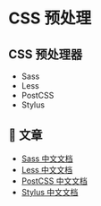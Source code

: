 # CSS 预处理

## CSS 预处理器

- Sass
- Less
- PostCSS
- Stylus

## 📄 文章

- [Sass 中文文档](https://sass.bootcss.com/)
- [Less 中文文档](http://lesscss.cn/)
- [PostCSS 中文文档](https://www.postcss.com.cn/)
- [Stylus 中文文档](https://stylus.bootcss.com/)
